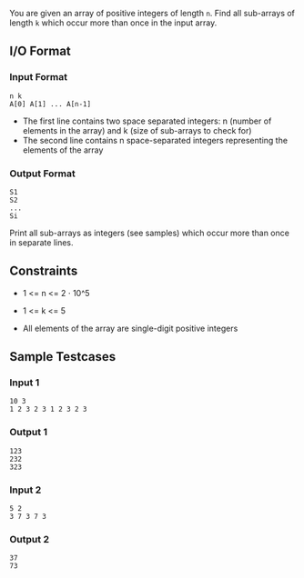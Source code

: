 You are given an array of positive integers of length `n`. Find all sub-arrays of length `k` which occur more than once in the input array.

## I/O Format

### Input Format

```
n k
A[0] A[1] ... A[n-1]
```


* The first line contains two space separated integers: n (number of elements in the array) and k (size of sub-arrays to check for)
* The second line contains n space-separated integers representing the elements of the array

### Output Format
```
S1
S2
...
Si
```
Print all sub-arrays as integers (see samples) which occur more than once in separate lines.

## Constraints

-   1 <= n <= 2 ⋅ 10^5

-   1 <= k <= 5

-   All elements of the array are single-digit positive integers

## Sample Testcases

### Input 1

```
10 3
1 2 3 2 3 1 2 3 2 3
```

### Output 1

```
123
232
323
```

### Input 2

```
5 2
3 7 3 7 3
```

### Output 2

```
37
73
```